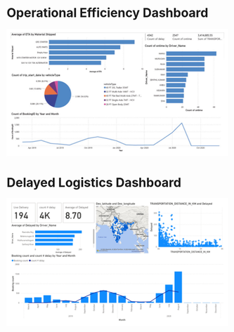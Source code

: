 # Operational Efficiency Dashboard
![Operational Efficiency Dashboard](https://github.com/rakarnawat/Logistics_Visualization/blob/9485093b092bf5eb929165c2ce627a0818fad4fb/Operational%20Efficiency%20Dashboard.jpg)

# Delayed Logistics Dashboard
![Delayed Logistics Dashboard](https://github.com/rakarnawat/Logistics_Visualization/blob/47311e8d61d46fb25ec698341469ddc968d022fc/Delay%20Logistics%20Dashboard.jpg)
